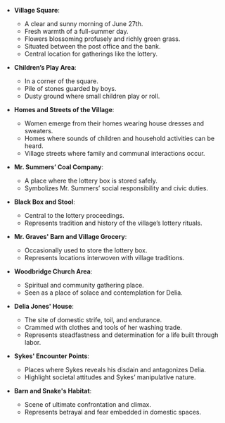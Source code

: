 - **Village Square**:
  - A clear and sunny morning of June 27th.
  - Fresh warmth of a full-summer day.
  - Flowers blossoming profusely and richly green grass.
  - Situated between the post office and the bank.
  - Central location for gatherings like the lottery.

- **Children’s Play Area**:
  - In a corner of the square.
  - Pile of stones guarded by boys.
  - Dusty ground where small children play or roll.

- **Homes and Streets of the Village**:
  - Women emerge from their homes wearing house dresses and sweaters.
  - Homes where sounds of children and household activities can be heard.
  - Village streets where family and communal interactions occur.

- **Mr. Summers’ Coal Company**:
  - A place where the lottery box is stored safely.
  - Symbolizes Mr. Summers’ social responsibility and civic duties.

- **Black Box and Stool**:
  - Central to the lottery proceedings.
  - Represents tradition and history of the village’s lottery rituals.

- **Mr. Graves' Barn and Village Grocery**:
  - Occasionally used to store the lottery box.
  - Represents locations interwoven with village traditions.

- **Woodbridge Church Area**:
  - Spiritual and community gathering place.
  - Seen as a place of solace and contemplation for Delia.

- **Delia Jones' House**:
  - The site of domestic strife, toil, and endurance.
  - Crammed with clothes and tools of her washing trade.
  - Represents steadfastness and determination for a life built through labor.

- **Sykes' Encounter Points**:
  - Places where Sykes reveals his disdain and antagonizes Delia.
  - Highlight societal attitudes and Sykes’ manipulative nature.

- **Barn and Snake's Habitat**:
  - Scene of ultimate confrontation and climax.
  - Represents betrayal and fear embedded in domestic spaces.
